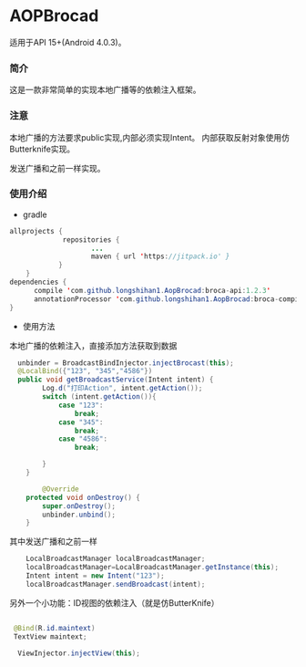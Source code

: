 # AOPBrocad


适用于API 15+(Android 4.0.3)。
### 简介
这是一款非常简单的实现本地广播等的依赖注入框架。

### 注意
本地广播的方法要求public实现,内部必须实现Intent。
内部获取反射对象使用仿Butterknife实现。

发送广播和之前一样实现。

### 使用介绍
- gradle 
```java {.class1 .class} 
allprojects {
		     repositories {
			        ...
			        maven { url 'https://jitpack.io' }
		    }
	}
dependencies {
      compile 'com.github.longshihan1.AopBrocad:broca-api:1.2.3'
      annotationProcessor 'com.github.longshihan1.AopBrocad:broca-compiler:1.2.3'
}
```


- 使用方法

本地广播的依赖注入，直接添加方法获取到数据

```java {.class1 .class} 
  unbinder = BroadcastBindInjector.injectBrocast(this);
  @LocalBind({"123", "345","4586"})
  public void getBroadcastService(Intent intent) {
        Log.d("打印Action", intent.getAction());
        switch (intent.getAction()){
            case "123":
                break;
            case "345":
                break;
            case "4586":
                break;

        }
    }

        @Override
    protected void onDestroy() {
        super.onDestroy();
        unbinder.unbind();
    }

```

其中发送广播和之前一样
```java {.class1 .class} 
    LocalBroadcastManager localBroadcastManager;
    localBroadcastManager=LocalBroadcastManager.getInstance(this);
    Intent intent = new Intent("123");
    localBroadcastManager.sendBroadcast(intent);
```

另外一个小功能：ID视图的依赖注入（就是仿ButterKnife）
```java {.class1 .class} 

 @Bind(R.id.maintext)
 TextView maintext;

  ViewInjector.injectView(this);

```
